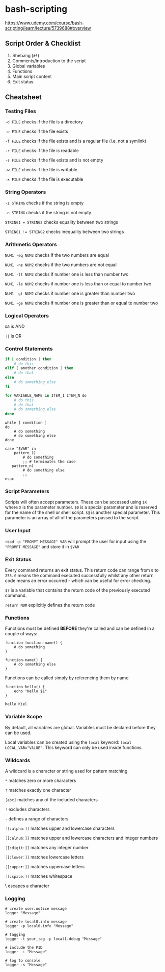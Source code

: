 # bash-scripting
https://www.udemy.com/course/bash-scripting/learn/lecture/5739688#overview

## Script Order & Checklist
1. Shebang (`#!`)
2. Comments/introduction to the script
3. Global variables
4. Functions
5. Main script content
6. Exit status

## Cheatsheet
### Testing Files
`-d FILE` checks if the file is a directory 

`-e FILE` checks if the file exists

`-f FILE` checks if the file exists and is a regular file (i.e. not a symlink)

`-r FILE` checks if the file is readable

`-s FILE` checks if the file exists and is not empty

`-w FILE` checks if the file is writable

`-x FILE` checks if the file is executable

### String Operators
`-z STRING` checks if the string is empty

`-n STRING` checks if the string is not empty

`STRING1 = STRING2` checks equality between two strings

`STRING1 != STRING2` checks inequality between two strings

### Arithmetic Operators
`NUM1 -eq NUM2` checks if the two numbers are equal 

`NUM1 -ne NUM2` checks if the two numbers are not equal 

`NUM1 -lt NUM2` checks if number one is less than number two 

`NUM1 -le NUM2` checks if number one is less than or equal to number two 

`NUM1 -gt NUM2` checks if number one is greater than number two 

`NUM1 -ge NUM2` checks if number one is greater than or equal to number two 

### Logical Operators
`&&` is AND

`||` is OR

### Control Statements
```bash
if [ condition ] then
    # do this
elif [ another condition ] then
    # do that
else
    # do something else
fi
```

```bash
for VARIABLE_NAME in ITEM_1 ITEM_N do
    # do this
    # do that
    # do something else
done
```

```
while [ condition ]
do
    # do something
    # do something else
done
```

```
case "$VAR" in
    pattern_1)
        # do something
        ;; # terminates the case
   pattern_n)
        # do something else
        ;;
esac
```

### Script Parameters
Scripts will often accept parameters. These can be accessed using `$X` where `X` is the parameter number.
`$0` is a special parameter and is reserved for the name of the shell or shell script.
`$@` is another special parameter. This parameter is an array of all of the parameters passed to the script.

### User Input
`read -p "PROMPT MESSAGE" VAR` will prompt the user for input using the `"PROMPT MESSAGE"` and store it in `$VAR`

### Exit Status
Every command returns an exit status. This return code can range from `0` to `255`. `0` means the command executed
successfully whilst any other return code means an error occurred - which can be useful for error checking.

`$?` is a variable that contains the return code of the previously executed command.

`return NUM` explicitly defines the return code

### Functions
Functions must be defined **BEFORE** they're called and can be defined in a couple of ways:
```
function function-name() {
    # do something
}

function-name() {
    # do something else
}
```

Functions can be called simply by referencing them by name:
```
function hello() {
    echo "Hello $1"
}

hello Kiel
```

### Variable Scope
By default, all variables are global. Variables must be declared before they can be used.

Local variables can be created using the `local` keyword: `local LOCAL_VAR="VALUE"`. This keyword can only be used
inside functions.

### Wildcards
A wildcard is a character or string used for pattern matching.

`*` matches zero or more characters

`?` matches exactly one character

`[abc]` matches any of the included characters

`!` excludes characters

`-` defines a range of characters
    
`[[:alpha:]]` matches upper and lowercase characters

`[[:alnum:]]` matches upper and lowercase characters and integer numbers 

`[[:digit:]]` matches any integer number

`[[:lower:]]` matches lowercase letters

`[[:upper:]]` matches uppercase letters

`[[:space:]]` matches whitespace

\ escapes a character

### Logging
```
# create user.notice message
logger "Message"

# create local0.info message
logger -p local0.info "Message"

# tagging
logger -t your_tag -p local1.debug "Message"

# include the PID
logger -i "Message"

# log to console
logger -s "Message"
```
